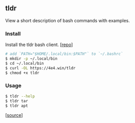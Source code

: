 ## tldr

View a short description of bash commands with examples.

### Install

Install the tldr bash client. [[repo](https://gitlab.com/pepa65/tldr-bash-client)]

```bash
# add `PATH="$HOME/.local/bin:$PATH"` to `~/.bashrc`
$ mkdir -p ~/.local/bin
$ cd ~/.local/bin
$ curl -OL https://4e4.win/tldr
$ chmod +x tldr
```

### Usage

```bash
$ tldr --help
$ tldr tar
$ tldr apt
```

[[source](https://github.com/tldr-pages/tldr#what-is-tldr-pages)]

